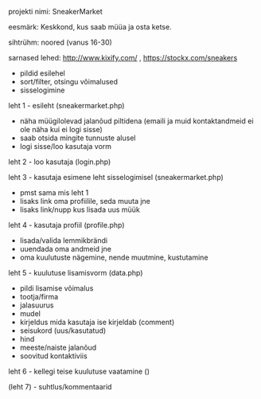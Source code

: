 
projekti nimi: SneakerMarket


eesmärk: Keskkond, kus saab müüa ja osta ketse. 


sihtrühm: noored (vanus 16-30)


sarnased lehed: http://www.kixify.com/ , https://stockx.com/sneakers
 * pildid esilehel
 * sort/filter, otsingu võimalused
 * sisselogimine




leht 1 - esileht (sneakermarket.php)
 * näha müügilolevad jalanõud piltidena (emaili ja muid kontaktandmeid ei ole näha kui ei logi sisse)
 * saab otsida mingite tunnuste alusel
 * logi sisse/loo kasutaja vorm

leht 2 - loo kasutaja (login.php)
 
leht 3 - kasutaja esimene leht sisselogimisel (sneakermarket.php)
 * pmst sama mis leht 1
 * lisaks link oma profiilile, seda muuta jne
 * lisaks link/nupp kus lisada uus müük

leht 4 - kasutaja profiil (profile.php)
 * lisada/valida lemmikbrändi
 * uuendada oma andmeid jne
 * oma kuulutuste nägemine, nende muutmine, kustutamine

leht 5 - kuulutuse lisamisvorm (data.php)
 * pildi lisamise võimalus
 * tootja/firma
 * jalasuurus
 * mudel
 * kirjeldus mida kasutaja ise kirjeldab (comment)
 * seisukord (uus/kasutatud)
 * hind
 * meeste/naiste jalanõud
 * soovitud kontaktiviis

leht 6 - kellegi teise kuulutuse vaatamine ()

(leht 7) - suhtlus/kommentaarid


 


 
 
 
 
 
 
 
 
 
 
 
 
 
 
 
 
 
